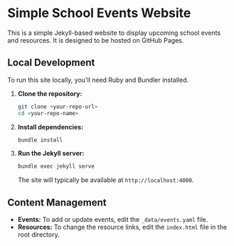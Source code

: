 # Simple School Events Website

This is a simple Jekyll-based website to display upcoming school events and resources.
It is designed to be hosted on GitHub Pages.

## Local Development

To run this site locally, you'll need Ruby and Bundler installed.

1.  **Clone the repository:**
    ```bash
    git clone <your-repo-url>
    cd <your-repo-name>
    ```

2.  **Install dependencies:**
    ```bash
    bundle install
    ```

3.  **Run the Jekyll server:**
    ```bash
    bundle exec jekyll serve
    ```

    The site will typically be available at `http://localhost:4000`.

## Content Management

-   **Events:** To add or update events, edit the `_data/events.yaml` file.
-   **Resources:** To change the resource links, edit the `index.html` file in the root directory.
